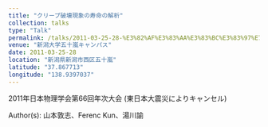 ```yaml
---
title: "クリープ破壊現象の寿命の解析"
collection: talks
type: "Talk"
permalink: /talks/2011-03-25-28-%E3%82%AF%E3%83%AA%E3%83%BC%E3%83%97%E7%A0%B4%E5%A3%8A%E7%8F%BE%E8%B1%A1%E3%81%AE%E5%AF%BF%E5%91%BD%E3%81%AE%E8%A7%A3%E6%9E%90
venue: "新潟大学五十嵐キャンパス"
date: 2011-03-25-28
location: "新潟県新潟市西区五十嵐"
latitude: "37.867713"
longitude: "138.9397037"
---
```


2011年日本物理学会第66回年次大会 (東日本大震災によりキャンセル)

Author(s): 山本敦志、Ferenc Kun、湯川諭
